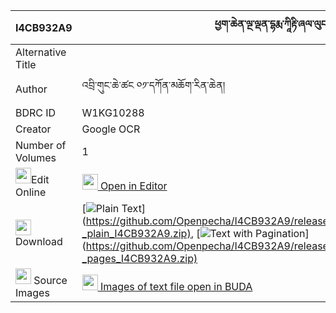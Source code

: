 |I4CB932A9|ཕྱག་ཆེན་ལྔ་ལྡན་དྷརྨ་ཀཱིརྟི་ཞལ་ལུང་དང་ཆོས་དྲུག་ནཱ་རོའི་ཞལ་ལུང་། 
| --- | --- 
|Alternative Title |
|Author| འབྲི་གུང་ཆེ་ཚང ༠༡་དཀོན་མཆོག་རིན་ཆེན།
|BDRC ID | W1KG10288
|Creator | Google OCR
|Number of Volumes| 1
|<img width="25" src="https://img.icons8.com/color/25/000000/edit-property.png">Edit Online| [<img width="25" src="https://avatars.githubusercontent.com/u/45091458?s=200&v=4"> Open in Editor](http://editor.openpecha.org/I4CB932A9)
|<img width="25" src="https://img.icons8.com/fluent/48/000000/download-2.png"/>  Download | [![](https://img.icons8.com/color/20/000000/txt.png)Plain Text](https://github.com/Openpecha/I4CB932A9/releases/download/v1/chak_chen_ngaden_dharma_kiti(?_plain_I4CB932A9.zip), [![](https://img.icons8.com/color/20/000000/txt.png)Text with Pagination](https://github.com/Openpecha/I4CB932A9/releases/download/v1/chak_chen_ngaden_dharma_kiti(?_pages_I4CB932A9.zip)
|<img width="25" src="https://img.icons8.com/plasticine/100/000000/pictures-folder.png"/>  Source Images | [<img width="25" src="https://library.bdrc.io/icons/BUDA-small.svg"> Images of text file open in BUDA](https://library.bdrc.io/show/bdr:W1KG10288)